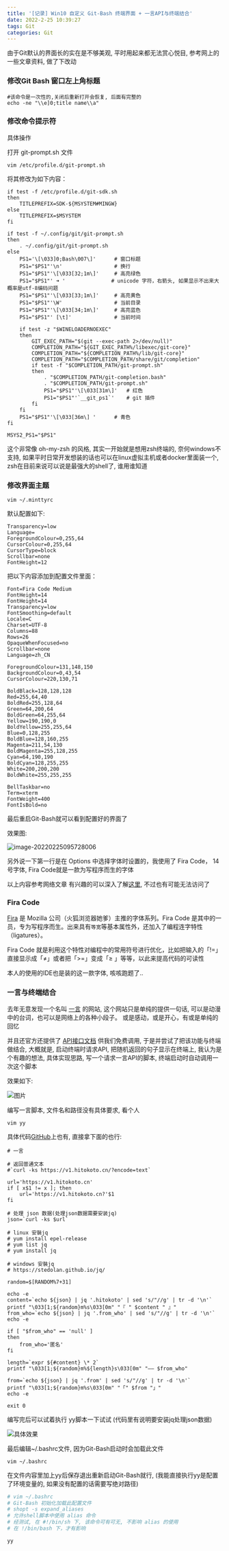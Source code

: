 ```yaml
---
title: '[记录] Win10 自定义 Git-Bash 终端界面 + 一言API与终端结合'
date: 2022-2-25 10:39:27
tags: Git
categories: Git
---
```




由于Git默认的界面长的实在是不够美观, 平时用起来都无法赏心悦目, 参考网上的一些文章资料, 做了下改动

<!--more-->



### 修改Git Bash 窗口左上角标题

```shell
#该命令是一次性的,关闭后重新打开会恢复, 后面有完整的 
echo -ne "\\e]0;title name\\a"
```



### 修改命令提示符

具体操作

打开 git-prompt.sh 文件

```shell
vim /etc/profile.d/git-prompt.sh
```



将其修改为如下内容：

```shell
if test -f /etc/profile.d/git-sdk.sh
then
    TITLEPREFIX=SDK-${MSYSTEM#MINGW}
else
    TITLEPREFIX=$MSYSTEM
fi

if test -f ~/.config/git/git-prompt.sh
then
    . ~/.config/git/git-prompt.sh
else
    PS1='\[\033]0;Bash\007\]'      # 窗口标题
    PS1="$PS1"'\n'                 # 换行
    PS1="$PS1"'\[\033[32;1m\]'     # 高亮绿色
    PS1="$PS1"' ➜ '               # unicode 字符，右箭头, 如果显示不出来大概率是utf-8编码问题
    PS1="$PS1"'\[\033[33;1m\]'     # 高亮黄色
    PS1="$PS1"'\W'                 # 当前目录
    PS1="$PS1"'\[\033[34;1m\]'     # 高亮蓝色
    PS1="$PS1"' [\t]'              # 当前时间
    
    if test -z "$WINELOADERNOEXEC"
    then
        GIT_EXEC_PATH="$(git --exec-path 2>/dev/null)"
        COMPLETION_PATH="${GIT_EXEC_PATH%/libexec/git-core}"
        COMPLETION_PATH="${COMPLETION_PATH%/lib/git-core}"
        COMPLETION_PATH="$COMPLETION_PATH/share/git/completion"
        if test -f "$COMPLETION_PATH/git-prompt.sh"
        then
            . "$COMPLETION_PATH/git-completion.bash"
            . "$COMPLETION_PATH/git-prompt.sh"
            PS1="$PS1"'\[\033[31m\]'   # 红色
            PS1="$PS1"'`__git_ps1`'    # git 插件
        fi
    fi
    PS1="$PS1"'\[\033[36m\] '      # 青色
fi

MSYS2_PS1="$PS1"
```



这个非常像 oh-my-zsh 的风格, 其实一开始就是想用zsh终端的, 奈何windows不支持, 如果平时日常开发想装的话也可以在linux虚拟主机或者docker里面装一个, zsh在目前来说可以说是最强大的shell了, 谁用谁知道



### 修改界面主题



```shell
vim ~/.minttyrc
```



默认配置如下:

```shell
Transparency=low
Language=
ForegroundColour=0,255,64
CursorColour=0,255,64
CursorType=block
Scrollbar=none
FontHeight=12
```



把以下内容添加到配置文件里面：

```shell
Font=Fira Code Medium
FontHeight=14
FontHeight=14
Transparency=low
FontSmoothing=default
Locale=C
Charset=UTF-8
Columns=88
Rows=26
OpaqueWhenFocused=no
Scrollbar=none
Language=zh_CN

ForegroundColour=131,148,150
BackgroundColour=0,43,54
CursorColour=220,130,71

BoldBlack=128,128,128
Red=255,64,40
BoldRed=255,128,64
Green=64,200,64
BoldGreen=64,255,64
Yellow=190,190,0
BoldYellow=255,255,64
Blue=0,128,255
BoldBlue=128,160,255
Magenta=211,54,130
BoldMagenta=255,128,255
Cyan=64,190,190
BoldCyan=128,255,255
White=200,200,200
BoldWhite=255,255,255

BellTaskbar=no
Term=xterm
FontWeight=400
FontIsBold=no
```



最后重启Git-Bash就可以看到配置好的界面了

效果图:

![image-20220225095728006](https://aexphoto-1251755124.file.myqcloud.com/img/2022/02/b59d6821407fde73b5f757df99c3b600.png)





另外说一下第一行是在 Options 中选择字体时设置的，我使用了 Fira Code， 14号字体,   Fira Code就是一款为写程序而生的字体

以上内容参考网络文章 有兴趣的可以深入了解[这里](http://www.voidcn.com/article/p-wavhthxe-tr.html), 不过也有可能无法访问了



### Fira Code

[Fira](https://www.jianshu.com/p/266b4fa2c446?tdsourcetag=s_pctim_aiomsg) 是 Mozilla 公司（火狐浏览器她爹）主推的字体系列。Fira Code 是其中的一员，专为写程序而生。出来具有`等宽`等基本属性外，还加入了编程连字特性（ligatures）。

Fira Code 就是利用这个特性对编程中的常用符号进行优化，比如把输入的「!=」直接显示成「≠」或者把「>=」变成「≥ 」等等，以此来提高代码的可读性

本人的使用的IDE也是装的这一款字体, 咳咳跑题了..



### 一言与终端结合

去年无意发现一个名叫 [一言](https://hitokoto.cn/) 的网站, 这个网站只是单纯的提供一句话,  可以是动漫中的台词，也可以是网络上的各种小段子。 或是感动，或是开心，有或是单纯的回忆



 并且还官方还提供了 [API接口文档](https://developer.hitokoto.cn/sentence/#%E7%AE%80%E4%BB%8B) 供我们免费调用, 于是并尝试了把该功能与终端做结合, 大概就是, 启动终端时请求API, 把随机返回的句子显示在终端上, 我认为是个有趣的想法, 具体实现思路, 写一个请求一言API的脚本, 终端启动时自动调用一次这个脚本



效果如下:

![图片](https://aexphoto-1251755124.file.myqcloud.com/img/2022/02/6000258bf5290f8a45b134500f78ed39.png)



编写一言脚本, 文件名和路径没有具体要求, 看个人

```shell
vim yy
```



具体代码[GitHub](https://github.com/chuchu-z/local-config/blob/master/yy)上也有,  直接拿下面的也行:

```shell
# 一言

# 返回普通文本
#`curl -ks https://v1.hitokoto.cn/?encode=text`

url='https://v1.hitokoto.cn'
if [ x$1 != x ]; then
    url='https://v1.hitokoto.cn?'$1
fi

# 处理 json 数据(处理json数据需要安装jq)
json=`curl -ks $url`

# linux 安裝jq
# yum install epel-release
# yum list jq
# yum install jq

# windows 安裝jq
# https://stedolan.github.io/jq/

random=$[RANDOM%7+31]

echo -e
content=`echo ${json} | jq '.hitokoto' | sed 's/"//g' | tr -d '\n'`
printf "\033[1;${random}m%s\033[0m" "『 " $content " 』"
from_who=`echo ${json} | jq '.from_who' | sed 's/"//g' | tr -d '\n'`
echo -e

if [ "$from_who" == 'null' ]
then
    from_who='匿名'
fi

length=`expr ${#content} \* 2`
printf "\033[1;${random}m%${length}s\033[0m" "—— $from_who"

from=`echo ${json} | jq '.from' | sed 's/"//g' | tr -d '\n'`
printf "\033[1;${random}m%s\033[0m" "「" $from "」"
echo -e

exit 0

```



编写完后可以试着执行 yy脚本一下试试 (代码里有说明要安装jq处理json数据)

![具体效果](https://aexphoto-1251755124.file.myqcloud.com/img/2022/02/4bafe9395e8ebc8797efa3ffe93e244e.png)



最后编辑~/.bashrc文件, 因为Git-Bash启动时会加载此文件

```shell
vim ~/.bashrc
```



在文件内容里加上yy后保存退出重新启动Git-Bash就行, (我能直接执行yy是配置了环境变量的, 如果没有配置的话需要写绝对路径)

```bash
# vim ~/.bashrc
# Git-Bash 初始化加载此配置文件
# shopt -s expand_aliases
# 允许shell脚本中使用 alias 命令
# 经测试, 在 #!/bin/sh 下, 该命令可有可无, 不影响 alias 的使用
# 在 !/bin/bash 下，才有影响

yy
```

